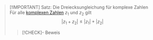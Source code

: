 > [!IMPORTANT] Satz: Die Dreiecksungleichung für komplexe Zahlen
> Für alle [komplexen Zahlen](Komplexe%20Zahlen.md) $z_1$ und $z_2$ gilt
> $$|z_1+z_2|\le |z_1|+|z_2|$$
> > [!CHECK]- Beweis